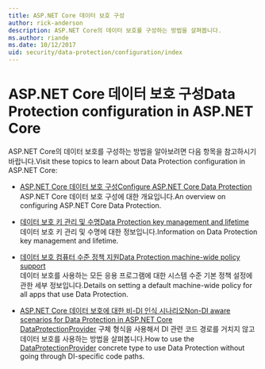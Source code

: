 ```yaml
---
title: ASP.NET Core 데이터 보호 구성
author: rick-anderson
description: ASP.NET Core의 데이터 보호를 구성하는 방법을 살펴봅니다.
ms.author: riande
ms.date: 10/12/2017
uid: security/data-protection/configuration/index
---
```

# <a name="data-protection-configuration-in-aspnet-core"></a><span data-ttu-id="438ab-103">ASP.NET Core 데이터 보호 구성</span><span class="sxs-lookup"><span data-stu-id="438ab-103">Data Protection configuration in ASP.NET Core</span></span>

<span data-ttu-id="438ab-104">ASP.NET Core의 데이터 보호를 구성하는 방법을 알아보려면 다음 항목을 참고하시기 바랍니다.</span><span class="sxs-lookup"><span data-stu-id="438ab-104">Visit these topics to learn about Data Protection configuration in ASP.NET Core:</span></span>

* [<span data-ttu-id="438ab-105">ASP.NET Core 데이터 보호 구성</span><span class="sxs-lookup"><span data-stu-id="438ab-105">Configure ASP.NET Core Data Protection</span></span>](xref:security/data-protection/configuration/overview)  
  <span data-ttu-id="438ab-106">ASP.NET Core 데이터 보호 구성에 대한 개요입니다.</span><span class="sxs-lookup"><span data-stu-id="438ab-106">An overview on configuring ASP.NET Core Data Protection.</span></span>

* [<span data-ttu-id="438ab-107">데이터 보호 키 관리 및 수명</span><span class="sxs-lookup"><span data-stu-id="438ab-107">Data Protection key management and lifetime</span></span>](xref:security/data-protection/configuration/default-settings)  
  <span data-ttu-id="438ab-108">데이터 보호 키 관리 및 수명에 대한 정보입니다.</span><span class="sxs-lookup"><span data-stu-id="438ab-108">Information on Data Protection key management and lifetime.</span></span>

* [<span data-ttu-id="438ab-109">데이터 보호 컴퓨터 수준 정책 지원</span><span class="sxs-lookup"><span data-stu-id="438ab-109">Data Protection machine-wide policy support</span></span>](xref:security/data-protection/configuration/machine-wide-policy)  
  <span data-ttu-id="438ab-110">데이터 보호를 사용하는 모든 응용 프로그램에 대한 시스템 수준 기본 정책 설정에 관한 세부 정보입니다.</span><span class="sxs-lookup"><span data-stu-id="438ab-110">Details on setting a default machine-wide policy for all apps that use Data Protection.</span></span>

* [<span data-ttu-id="438ab-111">ASP.NET Core 데이터 보호에 대한 비-DI 인식 시나리오</span><span class="sxs-lookup"><span data-stu-id="438ab-111">Non-DI aware scenarios for Data Protection in ASP.NET Core</span></span>](xref:security/data-protection/configuration/non-di-scenarios)  
  <span data-ttu-id="438ab-112">[DataProtectionProvider](/dotnet/api/Microsoft.AspNetCore.DataProtection.DataProtectionProvider) 구체 형식을 사용해서 DI 관련 코드 경로를 거치지 않고 데이터 보호를 사용하는 방법을 살펴봅니다.</span><span class="sxs-lookup"><span data-stu-id="438ab-112">How to use the [DataProtectionProvider](/dotnet/api/Microsoft.AspNetCore.DataProtection.DataProtectionProvider) concrete type to use Data Protection without going through DI-specific code paths.</span></span>
